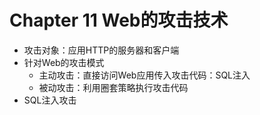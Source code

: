 # Chapter 11 Web的攻击技术

- 攻击对象：应用HTTP的服务器和客户端
- 针对Web的攻击模式
  - 主动攻击：直接访问Web应用传入攻击代码：SQL注入
  - 被动攻击：利用圈套策略执行攻击代码
- SQL注入攻击